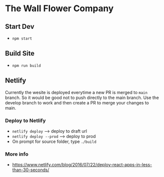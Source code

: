 # The Wall Flower Company

## Start Dev

- `npm start`

## Build Site

- `npm run build`

## Netlify

Currently the wesite is deployed everytime a new PR is merged to `main` branch. So it would be good not to push directly to the main branch. Use the develop branch to work and then create a PR to merge your changes to main.

### Deploy to Netlify

- `netlify deploy` --> deploy to draft url
- `netlify deploy --prod` --> deploy to prod
- On prompt for source folder, type `./build`

### More info

- https://www.netlify.com/blog/2016/07/22/deploy-react-apps-in-less-than-30-seconds/
